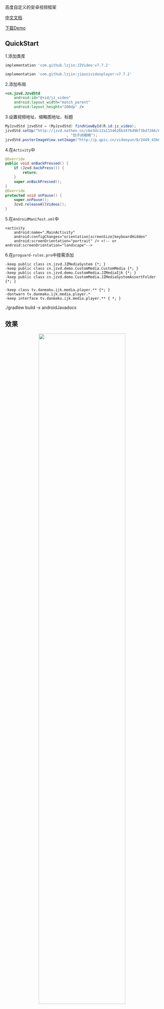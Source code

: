 高度自定义的安卓视频框架

[中文文档](http://jzvd.org)

[下载Demo](https://github.com/Jzvd/JZVideo/releases/download/v7.7.0/jiaozivideoplayer-7.7.0.apk)

## QuickStart

1.添加类库
```gradle
implementation 'com.github.lzjin:JZVideo:v7.7.2'

implementation 'com.github.lzjin:jiaozivideoplayer:v7.7.2'
```

2.添加布局
```xml
<cn.jzvd.JzvdStd
    android:id="@+id/jz_video"
    android:layout_width="match_parent"
    android:layout_height="200dp" />
```

3.设置视频地址、缩略图地址、标题
```java
MyJzvdStd jzvdStd = (MyJzvdStd) findViewById(R.id.jz_video);
jzvdStd.setUp("http://jzvd.nathen.cn/c6e3dc12a1154626b3476d9bf3bd7266/6b56c5f0dc31428083757a45764763b0-5287d2089db37e62345123a1be272f8b.mp4"
                            , "饺子闭眼睛");
jzvdStd.posterImageView.setImage("http://p.qpic.cn/videoyun/0/2449_43b6f696980311e59ed467f22794e792_1/640");
```

4.在`Activity`中
```java
@Override
public void onBackPressed() {
    if (Jzvd.backPress()) {
        return;
    }
    super.onBackPressed();
}
@Override
protected void onPause() {
    super.onPause();
    Jzvd.releaseAllVideos();
}
```

5.在`AndroidManifest.xml`中
```
<activity
    android:name=".MainActivity"
    android:configChanges="orientation|screenSize|keyboardHidden"
    android:screenOrientation="portrait" /> <!-- or android:screenOrientation="landscape"-->
```

6.在`proguard-rules.pro`中按需添加
```
-keep public class cn.jzvd.JZMediaSystem {*; }
-keep public class cn.jzvd.demo.CustomMedia.CustomMedia {*; }
-keep public class cn.jzvd.demo.CustomMedia.JZMediaIjk {*; }
-keep public class cn.jzvd.demo.CustomMedia.JZMediaSystemAssertFolder {*; }

-keep class tv.danmaku.ijk.media.player.** {*; }
-dontwarn tv.danmaku.ijk.media.player.*
-keep interface tv.danmaku.ijk.media.player.** { *; }
```

./gradlew build -x androidJavadocs

## 效果
<p align="center">
<img src="https://user-images.githubusercontent.com/2038071/94292970-3fdc5800-ff90-11ea-97df-7b9b7455fe7d.jpg" width="75%">
</p>
<p align="center">
<img src="https://user-images.githubusercontent.com/2038071/76214561-f6245e00-6247-11ea-85bb-da35ede45463.gif" width="75%">
</p>

## License MIT

Copyright (c) 2015-2021 jzvd.org

Permission is hereby granted, free of charge, to any person obtaining a copy of this software and associated documentation files (the "Software"), to deal in the Software without restriction, including without limitation the rights to use, copy, modify, merge, publish, distribute, sublicense, and/or sell copies of the Software, and to permit persons to whom the Software is furnished to do so, subject to the following conditions:

The above copyright notice and this permission notice shall be included in all copies or substantial portions of the Software.

THE SOFTWARE IS PROVIDED "AS IS", WITHOUT WARRANTY OF ANY KIND, EXPRESS OR IMPLIED, INCLUDING BUT NOT LIMITED TO THE WARRANTIES OF MERCHANTABILITY, FITNESS FOR A PARTICULAR PURPOSE AND NONINFRINGEMENT. IN NO EVENT SHALL THE AUTHORS OR COPYRIGHT HOLDERS BE LIABLE FOR ANY CLAIM, DAMAGES OR OTHER LIABILITY, WHETHER IN AN ACTION OF CONTRACT, TORT OR OTHERWISE, ARISING FROM, OUT OF OR IN CONNECTION WITH THE SOFTWARE OR THE USE OR OTHER DEALINGS IN THE SOFTWARE.

